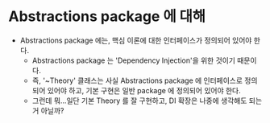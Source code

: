 # Abstractions package 에 대해

- Abstractions package 에는, 핵심 이론에 대한 인터페이스가 정의되어 있어야 한다.
  - Abstractions package 는 'Dependency Injection'을 위한 것이기 때문이다.
  - 즉, '~Theory' 클래스는 사실 Abstractions package 에 인터페이스로 정의되어 있어야 하고, 기본 구현은 일반 package 에 정의되어 있어야 한다.
  - 그런데 뭐...일단 기본 Theory 를 잘 구현하고, DI 확장은 나중에 생각해도 되는 거 아닐까?
